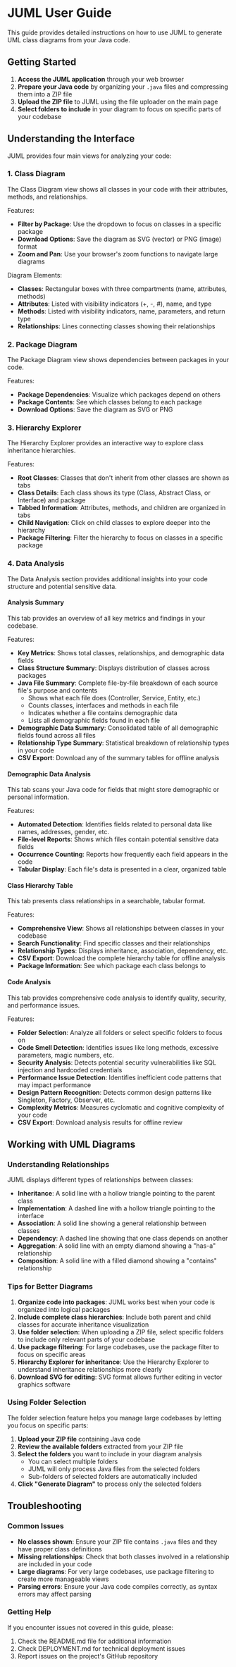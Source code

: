 # JUML User Guide

This guide provides detailed instructions on how to use JUML to generate UML class diagrams from your Java code.

## Getting Started

1. **Access the JUML application** through your web browser
2. **Prepare your Java code** by organizing your `.java` files and compressing them into a ZIP file
3. **Upload the ZIP file** to JUML using the file uploader on the main page
4. **Select folders to include** in your diagram to focus on specific parts of your codebase

## Understanding the Interface

JUML provides four main views for analyzing your code:

### 1. Class Diagram

The Class Diagram view shows all classes in your code with their attributes, methods, and relationships.

Features:
- **Filter by Package**: Use the dropdown to focus on classes in a specific package
- **Download Options**: Save the diagram as SVG (vector) or PNG (image) format
- **Zoom and Pan**: Use your browser's zoom functions to navigate large diagrams

Diagram Elements:
- **Classes**: Rectangular boxes with three compartments (name, attributes, methods)
- **Attributes**: Listed with visibility indicators (+, -, #), name, and type
- **Methods**: Listed with visibility indicators, name, parameters, and return type
- **Relationships**: Lines connecting classes showing their relationships

### 2. Package Diagram

The Package Diagram view shows dependencies between packages in your code.

Features:
- **Package Dependencies**: Visualize which packages depend on others
- **Package Contents**: See which classes belong to each package
- **Download Options**: Save the diagram as SVG or PNG

### 3. Hierarchy Explorer

The Hierarchy Explorer provides an interactive way to explore class inheritance hierarchies.

Features:
- **Root Classes**: Classes that don't inherit from other classes are shown as tabs
- **Class Details**: Each class shows its type (Class, Abstract Class, or Interface) and package
- **Tabbed Information**: Attributes, methods, and children are organized in tabs
- **Child Navigation**: Click on child classes to explore deeper into the hierarchy
- **Package Filtering**: Filter the hierarchy to focus on classes in a specific package

### 4. Data Analysis

The Data Analysis section provides additional insights into your code structure and potential sensitive data.

#### Analysis Summary
This tab provides an overview of all key metrics and findings in your codebase.

Features:
- **Key Metrics**: Shows total classes, relationships, and demographic data fields
- **Class Structure Summary**: Displays distribution of classes across packages
- **Java File Summary**: Complete file-by-file breakdown of each source file's purpose and contents
  - Shows what each file does (Controller, Service, Entity, etc.)
  - Counts classes, interfaces and methods in each file
  - Indicates whether a file contains demographic data
  - Lists all demographic fields found in each file
- **Demographic Data Summary**: Consolidated table of all demographic fields found across all files
- **Relationship Type Summary**: Statistical breakdown of relationship types in your code
- **CSV Export**: Download any of the summary tables for offline analysis

#### Demographic Data Analysis
This tab scans your Java code for fields that might store demographic or personal information.

Features:
- **Automated Detection**: Identifies fields related to personal data like names, addresses, gender, etc.
- **File-level Reports**: Shows which files contain potential sensitive data fields
- **Occurrence Counting**: Reports how frequently each field appears in the code
- **Tabular Display**: Each file's data is presented in a clear, organized table

#### Class Hierarchy Table
This tab presents class relationships in a searchable, tabular format.

Features:
- **Comprehensive View**: Shows all relationships between classes in your codebase
- **Search Functionality**: Find specific classes and their relationships
- **Relationship Types**: Displays inheritance, association, dependency, etc.
- **CSV Export**: Download the complete hierarchy table for offline analysis
- **Package Information**: See which package each class belongs to

#### Code Analysis
This tab provides comprehensive code analysis to identify quality, security, and performance issues.

Features:
- **Folder Selection**: Analyze all folders or select specific folders to focus on
- **Code Smell Detection**: Identifies issues like long methods, excessive parameters, magic numbers, etc.
- **Security Analysis**: Detects potential security vulnerabilities like SQL injection and hardcoded credentials
- **Performance Issue Detection**: Identifies inefficient code patterns that may impact performance
- **Design Pattern Recognition**: Detects common design patterns like Singleton, Factory, Observer, etc.
- **Complexity Metrics**: Measures cyclomatic and cognitive complexity of your code
- **CSV Export**: Download analysis results for offline review

## Working with UML Diagrams

### Understanding Relationships

JUML displays different types of relationships between classes:

- **Inheritance**: A solid line with a hollow triangle pointing to the parent class
- **Implementation**: A dashed line with a hollow triangle pointing to the interface
- **Association**: A solid line showing a general relationship between classes
- **Dependency**: A dashed line showing that one class depends on another
- **Aggregation**: A solid line with an empty diamond showing a "has-a" relationship
- **Composition**: A solid line with a filled diamond showing a "contains" relationship

### Tips for Better Diagrams

1. **Organize code into packages**: JUML works best when your code is organized into logical packages
2. **Include complete class hierarchies**: Include both parent and child classes for accurate inheritance visualization
3. **Use folder selection**: When uploading a ZIP file, select specific folders to include only relevant parts of your codebase
4. **Use package filtering**: For large codebases, use the package filter to focus on specific areas
5. **Hierarchy Explorer for inheritance**: Use the Hierarchy Explorer to understand inheritance relationships more clearly
6. **Download SVG for editing**: SVG format allows further editing in vector graphics software

### Using Folder Selection

The folder selection feature helps you manage large codebases by letting you focus on specific parts:

1. **Upload your ZIP file** containing Java code
2. **Review the available folders** extracted from your ZIP file
3. **Select the folders** you want to include in your diagram analysis
   - You can select multiple folders
   - JUML will only process Java files from the selected folders
   - Sub-folders of selected folders are automatically included
4. **Click "Generate Diagram"** to process only the selected folders

## Troubleshooting

### Common Issues

- **No classes shown**: Ensure your ZIP file contains `.java` files and they have proper class definitions
- **Missing relationships**: Check that both classes involved in a relationship are included in your code
- **Large diagrams**: For very large codebases, use package filtering to create more manageable views
- **Parsing errors**: Ensure your Java code compiles correctly, as syntax errors may affect parsing

### Getting Help

If you encounter issues not covered in this guide, please:
1. Check the README.md file for additional information
2. Check DEPLOYMENT.md for technical deployment issues
3. Report issues on the project's GitHub repository